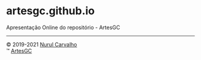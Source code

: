 # artesgc.github.io

Apresentação Online do repositório - ArtesGC

---

&copy; 2019-2021 [Nurul Carvalho](https://mailto:nuruldecarvalho@gmail.com) \
&trade; [ArtesGC](https://artesgc.home.blog)
